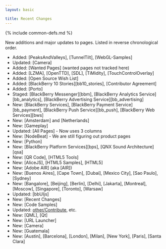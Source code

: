 ```yaml
---
layout: basic

title: Recent Changes
---
```

{% include common-defs.md %}

New additions and major updates to pages.  Listed in reverse chronological order.

* Added: [PeaksAndValleys], [TunnelTilt], [WebGL-Samples]
* Updated: [Camera]
* Added: [Wanted Pages] (wanted pages not tracked here)
* Added: [LZMA], [OpenTTD], [SDL], [TiMidity], [TouchControlOverlay]
* Added: [Open Source Wish List]
* Added: [BlackBerry 10 Stories][bb10_stories], [Contributor Agreement]
* Added: [Porto]
* Staged: [BlackBerry Messenger][bbm], [BlackBerry Analytics Service][bb_analytics], [BlackBerry Advertising Service][bb_advertising]
* New: [BlackBerry Services], [BlackBerry Payment Service][bb_payment], [BlackBerry Push Service][bb_push], [BlackBerry Web Services][bws]
* New: [Amsterdam] and [Netherlands]
* New: [Gameplay]
* Updated: [All Pages] - Now uses 3 columns
* New: [NodeBeat] - We are still figuring out product pages
* New: [Python]
* New: [BlackBerry Platform Services][bps], [QNX Sound Architecture][qsa]
* New: [QR Code], [HTML5 Tools]
* New: [AliceJS], [HTML5 Samples], [HTML5]
* New: [Adobe AIR] \(aka [AIR]\)
* New: [Buenos Aires], [Cape Town], [Dubai], [Mexico City], [Sao Paulo], [Sydney]
* New: [Bangalore], [Beijing], [Berlin], [Delhi], [Jakarta], [Montreal], [Moscow], [Singapore], [Toronto], [Warsaw]
* Updated: [bbUIjs]
* New: [Recent Changes]
* New: [Code Samples]
* Updated: [other/Contribute](other/index.html), etc.
* New: [QML], [Qt]
* New: [URL Launcher]
* New: [Camera]
* New: [Guatemala]
* New: [Austin], [Barcelona], [London], [Milan], [New York], [Paris], [Santa Clara]